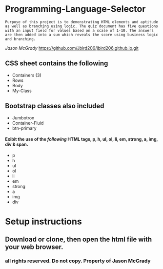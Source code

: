 # Programming-Language-Selector

```Purpose of this project is to demonstrating HTML elements and aptitude as well as branching using logic. The quiz document has five questions with an input field for values based on a scale of 1-10. The answers are then added into a sum which reveals the score using business logic and branching.```

_Jason McGrady_
https://github.com/Jbird206/jbird206.github.io.git
## CSS sheet contains the following

* Containers (3)
* Rows
* Body
* My-Class

## Bootstrap classes also included
* Jumbotron
* Container-Fluid
* btn-primary

#### Exibit the use of the *following* HTML tags, p, h, ul, ol, li, em, strong, a, img, div & span.
* p
* h
* ul
* ol
* li
* em
* strong
* a
* img
* div 

# Setup instructions
## Download or clone, then open the html file with your web browser.

###  all rights reserved. Do not copy. Property of Jason McGrady
